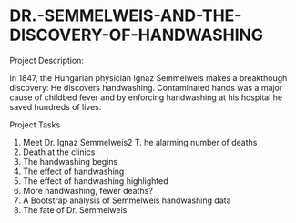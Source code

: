 # DR.-SEMMELWEIS-AND-THE-DISCOVERY-OF-HANDWASHING
Project Description:

In 1847, the Hungarian physician Ignaz Semmelweis makes a breakthough discovery: 
He discovers handwashing. Contaminated hands was a major cause of childbed fever and by enforcing handwashing 
at his hospital he saved hundreds of lives.

Project Tasks

1. Meet Dr. Ignaz Semmelweis2
T. he alarming number of deaths
3. Death at the clinics
4. The handwashing begins
5. The effect of handwashing
6. The effect of handwashing highlighted
7. More handwashing, fewer deaths?
8. A Bootstrap analysis of Semmelweis handwashing data
9. The fate of Dr. Semmelweis
